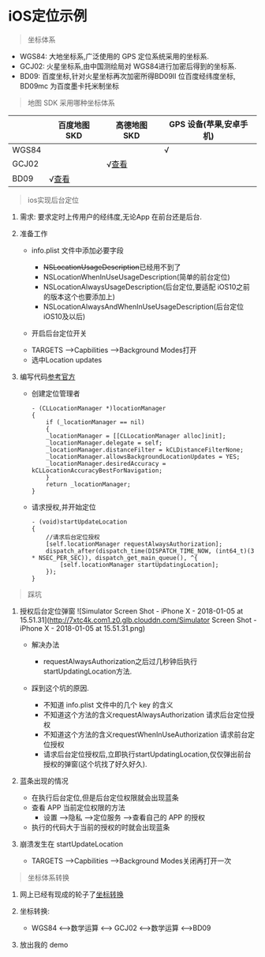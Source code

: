 # iOS定位示例

> 坐标体系

* WGS84: 大地坐标系,广泛使用的 GPS 定位系统采用的坐标系.
* GCJ02: 火星坐标系,由中国测绘局对 WGS84进行加密后得到的坐标系.
* BD09: 百度坐标,针对火星坐标再次加密所得BD09II 位百度经纬度坐标, BD09mc 为百度墨卡托米制坐标

<!---more--->

> 地图 SDK 采用哪种坐标体系

|      |百度地图 SKD  |高德地图 SKD  |GPS 设备(苹果,安卓手机)|
| ---  | --- | --- | --- |
| WGS84|     |     |   √ |
| GCJ02|     |  √[查看](http://lbs.amap.com/faq/top/coordinate/3/?wd=%E5%9D%90%E6%A0%87&cateId=&page=&detail=true)  |     |
| BD09 |   √[查看](http://lbsyun.baidu.com/index.php?title=iossdk/guide/coordtrans) |     |     |

> ios实现后台定位

1. 需求: 要求定时上传用户的经纬度,无论App 在前台还是后台.
2. 准备工作

    * info.plist 文件中添加必要字段

        - ~~NSLocationUsageDescription~~已经用不到了
        - NSLocationWhenInUseUsageDescription(简单的前台定位)
        - NSLocationAlwaysUsageDescription(后台定位,要适配 iOS10之前的版本这个也要添加上)
        - NSLocationAlwaysAndWhenInUseUsageDescription(后台定位iOS10及以后)
    
    * 开启后台定位开关

    - TARGETS -->Capbilities -->Background Modes打开
    - 选中Location updates 
    
3. 编写代码[参考官方](https://developer.apple.com/documentation/corelocation/choosing_the_authorization_level_for_location_services/requesting_always_authorization?language=objc)

    * 创建定位管理者
    
        ```
        - (CLLocationManager *)locationManager
        {
            if (_locationManager == nil)
            {
            _locationManager = [[CLLocationManager alloc]init];
            _locationManager.delegate = self;
            _locationManager.distanceFilter = kCLDistanceFilterNone;
            _locationManager.allowsBackgroundLocationUpdates = YES;
            _locationManager.desiredAccuracy = kCLLocationAccuracyBestForNavigation;
            }
            return _locationManager;
        }   
        ```
        
    * 请求授权,并开始定位
    
        ```
        - (void)startUpdateLocation
        {
            //请求后台定位授权
            [self.locationManager requestAlwaysAuthorization];
            dispatch_after(dispatch_time(DISPATCH_TIME_NOW, (int64_t)(3 * NSEC_PER_SEC)), dispatch_get_main_queue(), ^{
                [self.locationManager startUpdatingLocation];
            });
        }
        ```
    
> 踩坑

1. 授权后台定位弹窗
    ![Simulator Screen Shot - iPhone X - 2018-01-05 at 15.51.31](http://7xtc4k.com1.z0.glb.clouddn.com/Simulator Screen Shot - iPhone X - 2018-01-05 at 15.51.31.png)

    * 解决办法
        - requestAlwaysAuthorization之后过几秒钟后执行 startUpdatingLocation方法.
    
    * 踩到这个坑的原因.
        - 不知道 info.plist 文件中的几个 key 的含义
        - 不知道这个方法的含义requestAlwaysAuthorization 请求后台定位授权
        - 不知道这个方法的含义requestWhenInUseAuthorization 请求前台定位授权
        - 请求后台定位授权后,立即执行startUpdatingLocation,仅仅弹出前台授权的弹窗(这个坑找了好久好久).
    
2. 蓝条出现的情况
    
    * 在执行后台定位,但是后台定位权限就会出现蓝条
    * 查看 APP 当前定位权限的方法
        - 设置 -->隐私 -->定位服务 -->查看自己的 APP 的授权
    * 执行的代码大于当前的授权的时就会出现蓝条

3. 崩溃发生在 startUpdateLocation
    
    * TARGETS -->Capbilities -->Background Modes关闭再打开一次
    
> 坐标体系转换

1. 网上已经有现成的轮子了[坐标转换](https://github.com/JackZhouCn/JZLocationConverter)
2. 坐标转换:
    * WGS84 <-->数学运算 <--> GCJ02 <-->数学运算 <-->BD09
    
3. 放出我的 demo

    
    
    


    









